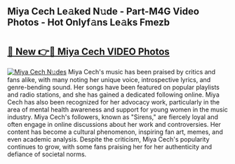 ## Miya Cech Le𝚊ked N𝚞de - Part-M4G Video Photos - Hot Onlyf𝚊ns Le𝚊ks Fmezb

# <h2><a href="http://ab82631.deff.icu/?id=Miya+Cech">🔗 New 👉🔴 Miya Cech VIDEO Photos</a></h2>

[![Miya Cech N𝚞des](https://i.imgur.com/rIISA9y.gif)](http://ab82631.deff.icu/?id=Miya+Cech)
Miya Cech's music has been praised by critics and fans alike, with many noting her unique voice, introspective lyrics, and genre-bending sound. Her songs have been featured on popular playlists and radio stations, and she has gained a dedicated following online. Miya Cech has also been recognized for her advocacy work, particularly in the area of mental health awareness and support for young women in the music industry. Miya Cech's followers, known as "Sirens," are fiercely loyal and often engage in online discussions about her work and controversies. Her content has become a cultural phenomenon, inspiring fan art, memes, and even academic analysis. Despite the criticism, Miya Cech's popularity continues to grow, with some fans praising her for her authenticity and defiance of societal norms.
